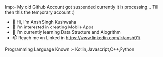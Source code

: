 Imp:- My old Github Account got suspended currently it is processing...
Till then this the temporary account :)

- 👋 Hi, I’m Ansh Singh Kushwaha
- 👀 I’m interested in creating Mobile Apps 
- 🌱 I’m currently learning Data Structure and Alogrithm 
- 📫 Reach me on Linked in https://www.linkedin.com/in/ansh01/

Programming Language Known :- Kotlin,Javascript,C++,Python
<!---
anshsingh4359/anshsingh4359 is a ✨ special ✨ repository because its `README.md` (this file) appears on your GitHub profile.
You can click the Preview link to take a look at your changes.
--->
